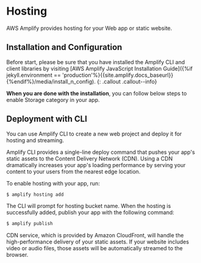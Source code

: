 ---
---

# Hosting

AWS Amplify provides hosting for your Web app or static website.

## Installation and Configuration

Before start, please be sure that you have installed the Amplify CLI and client libraries by visiting [AWS Amplify JavaScript Installation Guide]({%if jekyll.environment == 'production'%}{{site.amplify.docs_baseurl}}{%endif%}/media/install_n_config). 
{: .callout .callout--info}

**When you are done with the installation**, you can follow below steps to enable Storage category in your app.

## Deployment with CLI

You can use Amplify CLI to create a new web project and deploy it for hosting and streaming.  

Amplify CLI provides a single-line deploy command that pushes your app's static assets to the Content Delivery Network (CDN). Using a CDN dramatically increases your app's loading performance by serving your content to your users from the nearest edge location.

To enable hosting with your app, run: 

```bash
$ amplify hosting add
```

The CLI will prompt for hosting bucket name. When the hosting is successfully added, publish your app with the following command:

```bash
$ amplify publish
```

CDN service, which is provided by Amazon CloudFront, will handle the high-performance delivery of your static assets. If your website includes video or audio files, those assets will be automatically streamed to the browser.

